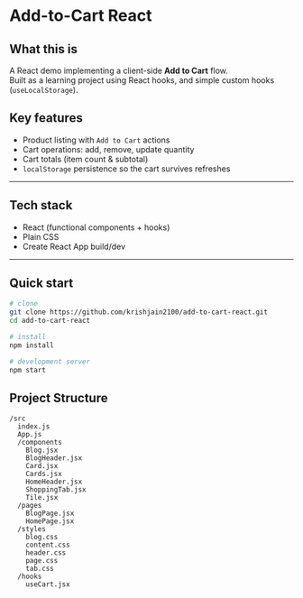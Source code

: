 # Add-to-Cart React

## What this is

A React demo implementing a client-side **Add to Cart** flow.  
Built as a learning project using React hooks, and simple custom hooks (`useLocalStorage`).

## Key features

- Product listing with `Add to Cart` actions
- Cart operations: add, remove, update quantity
- Cart totals (item count & subtotal)
- `localStorage` persistence so the cart survives refreshes

---

## Tech stack

- React (functional components + hooks)
- Plain CSS
- Create React App build/dev

---

## Quick start

```bash
# clone
git clone https://github.com/krishjain2100/add-to-cart-react.git
cd add-to-cart-react

# install
npm install

# development server
npm start
```
## Project Structure
```text
/src
  index.js
  App.js
  /components
    Blog.jsx
    BlogHeader.jsx
    Card.jsx
    Cards.jsx
    HomeHeader.jsx
    ShoppingTab.jsx
    Tile.jsx
  /pages
    BlogPage.jsx
    HomePage.jsx
  /styles
    blog.css
    content.css
    header.css
    page.css
    tab.css
  /hooks
    useCart.jsx

```
